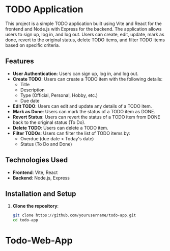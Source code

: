 # TODO Application

This project is a simple TODO application built using Vite and React for the frontend and Node.js with Express for the backend. The application allows users to sign up, log in, and log out. Users can create, edit, update, mark as done, revert to the original status, delete TODO items, and filter TODO items based on specific criteria.

## Features

- **User Authentication**: Users can sign up, log in, and log out.
- **Create TODO**: Users can create a TODO item with the following details:
  - Title
  - Description
  - Type (Official, Personal, Hobby, etc.)
  - Due date
- **Edit TODO**: Users can edit and update any details of a TODO item.
- **Mark as Done**: Users can mark the status of a TODO item as DONE.
- **Revert Status**: Users can revert the status of a TODO item from DONE back to the original status (To Do).
- **Delete TODO**: Users can delete a TODO item.
- **Filter TODOs**: Users can filter the list of TODO items by:
  - Overdue (due date < Today's date)
  - Status (To Do and Done)

## Technologies Used

- **Frontend**: Vite, React
- **Backend**: Node.js, Express

## Installation and Setup

1. **Clone the repository**:
   ```bash
   git clone https://github.com/yourusername/todo-app.git
   cd todo-app
# Todo-Web-App
